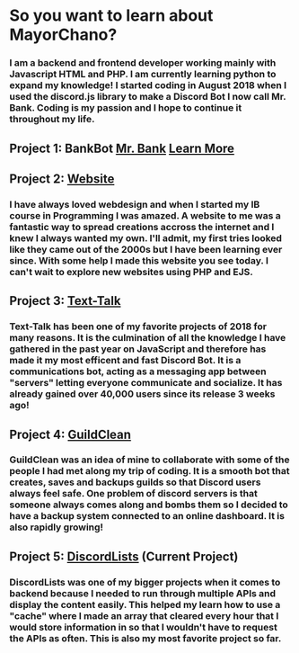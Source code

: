 <!-- TITLE: Home -->
<!-- SUBTITLE: Meet MayorChano -->

# So you want to learn about MayorChano?

### I am a backend and frontend developer working mainly with Javascript HTML and PHP. I am currently learning python to expand my knowledge! I started coding in August 2018 when I used the discord.js library to make a Discord Bot I now call Mr. Bank. Coding is my passion and I hope to continue it throughout my life.

## Project 1: BankBot [Mr. Bank](https://bot.mayorchano.me) [Learn More](/mrbank)

## Project 2: [Website](https://mayorchano.me)
### I have always loved webdesign and when I started my IB course in Programming I was amazed. A website to me was a fantastic way to spread creations accross the internet and I knew I always wanted my own. I'll admit, my first tries looked like they came out of the 2000s but I have been learning ever since. With some help I made this website you see today. I can't wait to explore new websites using PHP and EJS.

## Project 3: [Text-Talk](https://tt.mayorchano.me)
### Text-Talk has been one of my favorite projects of 2018 for many reasons. It is the culmination of all the knowledge I have gathered in the past year on JavaScript and therefore has made it my most efficent and fast Discord Bot. It is a communications bot, acting as a messaging app between "servers" letting everyone communicate and socialize. It has already gained over 40,000 users since its release 3 weeks ago!

## Project 4: [GuildClean](https://guildclean.glitch.me)
### GuildClean was an idea of mine to collaborate with some of the people I had met along my trip of coding. It is a smooth bot that creates, saves and backups guilds so that Discord users always feel safe. One problem of discord servers is that someone always comes along and bombs them so I decided to have a backup system connected to an online dashboard. It is also rapidly growing!

## Project 5: [DiscordLists](https://lists.mayorchano.me) (Current Project)
### DiscordLists was one of my bigger projects when it comes to backend because I needed to run through multiple APIs and display the content easily. This helped my learn how to use a "cache" where I made an array that cleared every hour that I would store information in so that I wouldn't have to request the APIs as often. This is also my most favorite project so far.